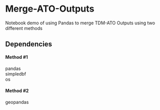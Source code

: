 # Merge-ATO-Outputs  
Notebook demo of using Pandas to merge TDM-ATO Outputs using  two different methods  

## Dependencies  

#### Method #1  
pandas  
simpledbf  
os  

#### Method #2  
geopandas  
